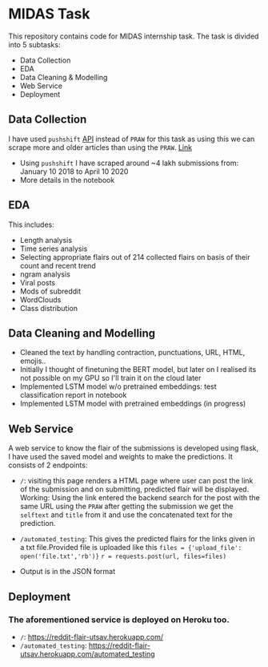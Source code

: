 # MIDAS Task


This repository contains code for MIDAS internship task. The task is divided into 5 subtasks:

  - Data Collection
  - EDA
  - Data Cleaning & Modelling
  - Web Service
  - Deployment

## Data Collection
I have used `pushshift` [API](https://github.com/pushshift/api) instead of `PRAW` for this task as using this we can scrape more and older articles than using the `PRAW`. [Link](https://www.reddit.com/r/redditdev/comments/8qx7t7/why_does_praw_limit_number_of_submissions_for/) 
  - Using `pushshift` I have scraped around ~4 lakh submissions from: January 10 2018 to April 10 2020
  - More details in the notebook


## EDA
This includes:
  - Length analysis
  - Time series analysis
  - Selecting appropriate flairs out of 214 collected flairs on basis of their count and recent trend
  - ngram analysis
  - Viral posts
  - Mods of subreddit
  - WordClouds
  - Class distribution

## Data Cleaning and Modelling
  - Cleaned the text by handling contraction, punctuations, URL, HTML, emojis..
  - Initially I thought of finetuning the BERT model, but later on I realised its not possible on my GPU so I'll train it on the cloud later
  - Implemented LSTM model w/o pretrained embeddings: test classification report in notebook
  - Implemented LSTM model with pretrained embeddings (in progress)

## Web Service
A web service to know the flair of the submissions is developed using flask, I have used the saved model and weights to make the predictions. It consists of 2 endpoints:
  - `/`: visiting this page renders a HTML page where user can post the link of the submission and on submitting, predicted flair will be displayed. Working: Using the link entered the backend search for the post with the same URL using the `PRAW` after getting the submission we get the `selftext` and `title` from it and use the concatenated text for the prediction.
  
  - `/automated_testing`: This gives the predicted flairs for the links given in a txt file.Provided file is uploaded like this 
    `files = {'upload_file': open('file.txt','rb')}`
    `r = requests.post(url, files=files)` 
- Output is in the JSON format


## Deployment
### The aforementioned service is deployed on Heroku too.
  - `/`: https://reddit-flair-utsav.herokuapp.com/ 
  - `/automated_testing`: https://reddit-flair-utsav.herokuapp.com/automated_testing
